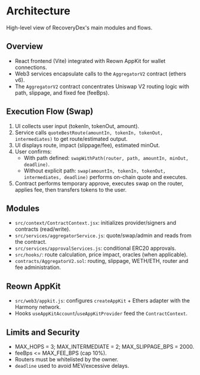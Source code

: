 # Architecture

High-level view of RecoveryDex's main modules and flows.

## Overview
- React frontend (Vite) integrated with Reown AppKit for wallet connections.
- Web3 services encapsulate calls to the `AggregatorV2` contract (ethers v6).
- The `AggregatorV2` contract concentrates Uniswap V2 routing logic with path, slippage, and fixed fee (feeBps).

## Execution Flow (Swap)
1. UI collects user input (tokenIn, tokenOut, amount).
2. Service calls `quoteBestRoute(amountIn, tokenIn, tokenOut, intermediates)` to get route/estimated output.
3. UI displays route, impact (slippage/fee), estimated minOut.
4. User confirms:
   - With path defined: `swapWithPath(router, path, amountIn, minOut, deadline)`.
   - Without explicit path: `swap(amountIn, tokenIn, tokenOut, intermediates, deadline)` performs on-chain quote and executes.
5. Contract performs temporary approve, executes swap on the router, applies fee, then transfers tokens to the user.

## Modules
- `src/context/ContractContext.jsx`: initializes provider/signers and contracts (read/write).
- `src/services/aggregatorService.js`: quote/swap/admin and reads from the contract.
- `src/services/approvalServices.js`: conditional ERC20 approvals.
- `src/hooks/`: route calculation, price impact, oracles (when applicable).
- `contracts/AggregatorV2.sol`: routing, slippage, WETH/ETH, router and fee administration.

## Reown AppKit
- `src/web3/appkit.js`: configures `createAppKit` + Ethers adapter with the Harmony network.
- Hooks `useAppKitAccount`/`useAppKitProvider` feed the `ContractContext`.

## Limits and Security
- MAX_HOPS = 3; MAX_INTERMEDIATE = 2; MAX_SLIPPAGE_BPS = 2000.
- feeBps <= MAX_FEE_BPS (cap 10%).
- Routers must be whitelisted by the owner.
- `deadline` used to avoid MEV/excessive delays.

